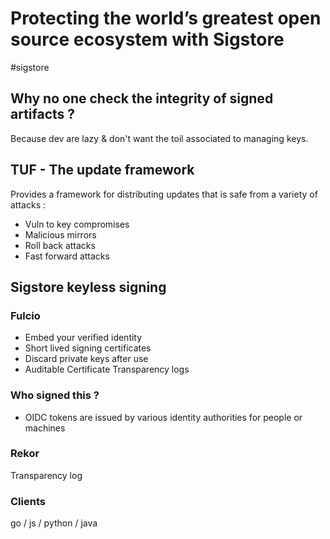 # Protecting the world’s greatest open source ecosystem with Sigstore
#sigstore

## Why no one check the integrity of signed artifacts ?
Because dev are lazy & don't want the toil associated to managing keys.

## TUF - The update framework
Provides a framework for distributing updates that is safe from a variety of attacks :
- Vuln to key compromises
- Malicious mirrors
- Roll back attacks
- Fast forward attacks

## Sigstore keyless signing
### Fulcio
- Embed your verified identity
- Short lived signing certificates
- Discard private keys after use
- Auditable Certificate Transparency logs
### Who signed this ?
- OIDC tokens are issued by various identity authorities for people or machines
### Rekor
Transparency log
### Clients
go / js / python / java